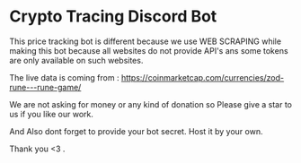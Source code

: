 # Crypto Tracing Discord Bot

This price tracking bot is different because we use WEB SCRAPING while making this bot because all websites do not provide API's ans some tokens are only available on such websites.

The live data is coming from : https://coinmarketcap.com/currencies/zod-rune---rune-game/

We are not asking for money or any kind of donation so Please give a star to us if you like our work.

And Also dont forget to provide your bot secret. Host it by your own.

Thank you <3 .